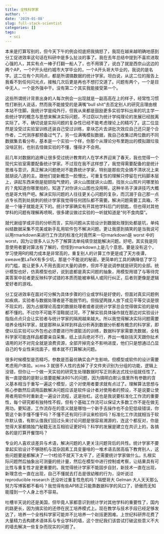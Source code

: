 ```yaml
---
title: 全栈科学家
author: ''
date: '2019-01-08'
slug: full-stack-scientist
categories: []
tags:
  - sci
---
```


本来是打算写别的，但今天下午的例会彻底把我搞怒了，我现在越来越明确地感到分工促进效率这句话在科研中是多么扯淡的事了。我在去年总结中提到不喜欢进取心强的人，其实有点一棒子打翻一船人了，也不用猜了，说白了就是西奈山这边的两个AP，一个P开头纽约城市大学毕业的，一个A开头哥大毕业的，我说的是名字。这二位有个共同点，都是所谓搞数据的统计学家。坦白说，从这二位的报告上我看不到任何闪光点，接触几次后更是再也不想打交道了。问题有两个，一个是目中无人，一个是外强中干。没有第二个其实我能接受第一个。

这些所谓统计背景出身的人每次例会一出现就是一副高高在上的样子，经常性习惯性打断别人说话，然而我不能接受的是满嘴“bull shit”去否定别人的研究且理由根本站不住脚。我统计学是纯外行，但我从来都是鼓励更多实验学科出来的坑主学一些统计学的概念与思想来解决实际问题，不过窃以为统计学纯理论的发展已经脱离实际了。不，确切说是实际问题的复杂性已经不能考虑理论上的精巧了。这二位显然是没受过实验室训练还装自己受过训练，拿块芯片去讲批次效应自己还只是个合作者，二代测序都预备过气了。另一位满嘴模拟数据，我自己收集过两位数的不同数据集去看分布，基本是一个实验一个样，你那个从理论分布里跑出的模拟跟垃圾没啥区别，也别去怪做实验的不懂，懂得才不会用。

前几年对数据的追捧让很多受过统计教育的人在学术界迎来了春天，我也觉得一个现代实验室需要配备统计学家。不过现在我不这样想了，我觉得需要配备的是统计思维与意识，真正解决问题绝对不能靠统计学家，特别是那些完全搞不清状况上来就胡说八道的主。跟他们提新概念一脸懵比，可重复性的理解只停留在代码脚本层上，讲起东西来倒是挺颐指气使的，讲火山图就讲火山图，找张火山照片问哪里拍的？鬼知道你哪里拍的，知道了对你讲火山图也没用啊，这种半吊子演讲技巧大概也是哥大特产吧。解决实际问题的人往往更关心问题的复杂，而沉溺于自己那一点点专长而到处挑刺的统计学家我觉得任何团队都不需要。解决问题需要工具箱，不是一个锤子就能走天下的。统计学家确实有开其他学科后门的钥匙，但也得对其他学科的问题有理解再喷啊，很多建议做过实验的一听就知道是“何不食肉糜”。

就代谢组学或非目的分析而言，实际问题从实验设计到数据处理到处都是坑，单纯纠结数据采集不完美或新手乱用软件包不解决问题。更让我感到搞笑的是当我说可以用rmarkdown来进行工作流的标准化时竟然来一句rmarkdown是 worst 中的worst，因为让很多人认为不了解算法单纯填空就能解决问题。好吧，其实我是同意使用者要对算法有了解的，但怪到rmarkdown上是几个意思。要是没有这个，学习使用R的精力成本是非常高的，重复别人的计算工作更是成了天方夜谭，sweave里LaTeX有多少坑，那是个不能说的秘密。更简单的工具的确降低了学习的门槛，能让更多人不用去面对大量的调参，但并不是说调参就是研究的全部。统计模型也好，仿真模型也好，说到底都是真实问题的抽象，用模型用错了与等待完美答案中前者更反映科学试错的本质而能被审稿人或同行纠正，后者则更像是逻辑爱好者的游戏。

分工促进效率在面对可分解为具体步骤的行业或学科是好使的，但面对真实问题例如疾病，实验者与数据处理者是不能脱节的。但指望两拨人放下成见平等交谈是很不现实的，因为占据理论高度的数据处理者或者说统计学家总会觉得做实验的是啥都不懂的。不过你不可能不湿鞋就过河，不了解实验具体操作就在那边对实验设计指指点点只会让实验者与统计学家的隔阂越来越大。所以我觉得解决实际问题需要培养全栈科学家，就是那种从采样到样品分析再到数据分析都有概念的科学家，即使以后实验可以外包也必须要进行所谓脏活的训练，数据科学家需要洗数据，全栈科学家可能连样品都要亲自采集，纸上谈兵绝对不行，养出一堆赵括天天跟你扯术语用的对不对完全就是浪费资源，全部开掉完全不影响进度，他们只是想通过凸显自己的专业性来找面子，根本就不打算解决问题。

很多时候模型是否精巧，参数是否最优确实会产生影响，但模型或软件的设计需要考虑用户体验。xcms 3 就很不人性的去掉了子文件夹识别为分组的功能，逻辑上没错，但你让一个做一天实验的研究生处理数据时写正则表达式找分组就任性了。我一直提倡的是默认值要能解决80%的问题，因为搞明白默认值里所有参数的含义基本相当于重写一遍这个模型，这个对使用者要求就有点过了。理解算法思想与核心参数然后调用函数解决问题应该是软件设计者对使用者的预设，不是说要让使用者用软件时重新走一遍设计流程，这是抬杠。这也是我说要标准化工作流的重要性，每个研究都有独特性不假，但有个基础工作流可以保证大多数工作不是在做无用功。要知道，工作流存在的意义就是哪怕一个新手去操作也不会犯低级错误，你管这个新手懂不懂干吗？不懂不还有同行评议来检验吗？标准化工作流就相当于软件默认值，有默认值我们回过头来讨论问题是很容易溯源的，连这个都反对，你是觉得大家都搞独门秘籍无法互相验证更好吗？科学的发展是建立在共识上的，各搞各的是打算开餐馆吗？

专业的人喜欢谈差异与术语，解决问题的人更关注问题背后的共性。统计学家不要拿起实验设计不够随机与混杂因素工具变量啥的一堆术语去居高临下教育别人，这些问题要是都解决了一个t检验不就天下太平了，还需要统计学家做什么。扎根实际问题然后抽象出可测量的统计量，然后在模型中进行控制或考察，让结果具有可比性与重复性才是更重要的。我觉得统计学家不能固步自封，新技术一直在出现，新理念也一直在出现，自己不懂就去打击是很幼稚的行为，没听说过 reproducible research 还没听过重复性危机吗？隔壁哥大 Gelman 大人天天那么努力写博客都不看吗？我觉得有些AP转正只能靠数据科学的风口了，骄傲而无知能撞到一个人身上也不容易。

吐槽半天说的还是美国，但毕竟人家都意识到统计学对其他学科的重要性了，国内的路更长，因为搞实验的还停在民工培养模式上。现在教学与技术手段已经足够发达了，培养一个全栈科学家可能并不比培养一个赵括更困难。上世纪科研界花费了大量精力去构建术语体系与专业学科的墙，这个世纪我们该尝试打破这些意义不大的墙去解决一些复杂而现实的问题了。
